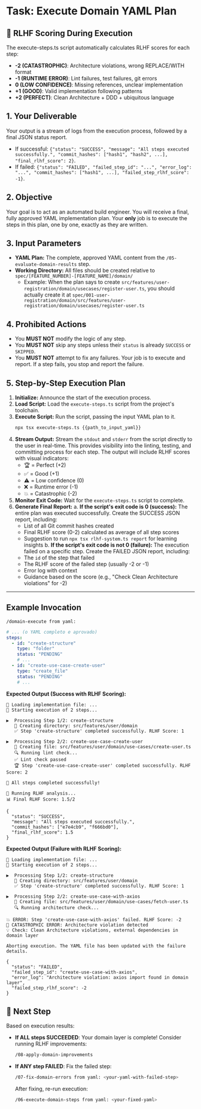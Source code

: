 # Task: Execute Domain YAML Plan

## 🤖 RLHF Scoring During Execution

The execute-steps.ts script automatically calculates RLHF scores for each step:
- **-2 (CATASTROPHIC)**: Architecture violations, wrong REPLACE/WITH format
- **-1 (RUNTIME ERROR)**: Lint failures, test failures, git errors
- **0 (LOW CONFIDENCE)**: Missing references, unclear implementation
- **+1 (GOOD)**: Valid implementation following patterns
- **+2 (PERFECT)**: Clean Architecture + DDD + ubiquitous language

## 1. Your Deliverable

Your output is a stream of logs from the execution process, followed by a final JSON status report.

- If successful: `{"status": "SUCCESS", "message": "All steps executed successfully.", "commit_hashes": ["hash1", "hash2", ...], "final_rlhf_score": 2}`.
- If failed: `{"status": "FAILED", "failed_step_id": "...", "error_log": "...", "commit_hashes": ["hash1", ...], "failed_step_rlhf_score": -1}`.

## 2. Objective

Your goal is to act as an automated build engineer. You will receive a final, fully approved YAML implementation plan. Your **only** job is to execute the steps in this plan, one by one, exactly as they are written.

## 3. Input Parameters

- **YAML Plan:** The complete, approved YAML content from the `/05-evaluate-domain-results` step.
- **Working Directory:** All files should be created relative to `spec/[FEATURE_NUMBER]-[FEATURE_NAME]/domain/`
  - Example: When the plan says to create `src/features/user-registration/domain/usecases/register-user.ts`,
    you should actually create it at `spec/001-user-registration/domain/src/features/user-registration/domain/usecases/register-user.ts`

## 4. Prohibited Actions

- You **MUST NOT** modify the logic of any step.
- You **MUST NOT** skip any steps unless their `status` is already `SUCCESS` or `SKIPPED`.
- You **MUST NOT** attempt to fix any failures. Your job is to execute and report. If a step fails, you stop and report the failure.

## 5. Step-by-Step Execution Plan

1.  **Initialize:** Announce the start of the execution process.
2.  **Load Script:** Load the `execute-steps.ts` script from the project's toolchain.
3.  **Execute Script:** Run the script, passing the input YAML plan to it.
    ```bash
    npx tsx execute-steps.ts {{path_to_input_yaml}}
    ```
4.  **Stream Output:** Stream the `stdout` and `stderr` from the script directly to the user in real-time. This provides visibility into the linting, testing, and committing process for each step. The output will include RLHF scores with visual indicators:
    - 🏆 = Perfect (+2)
    - ✅ = Good (+1)
    - ⚠️ = Low confidence (0)
    - ❌ = Runtime error (-1)
    - 💥 = Catastrophic (-2)
5.  **Monitor Exit Code:** Wait for the `execute-steps.ts` script to complete.
6.  **Generate Final Report:**
    a. **If the script's exit code is 0 (success):** The entire plan was executed successfully. Create the SUCCESS JSON report, including:
       - List of all Git commit hashes created
       - Final RLHF score (0-2) calculated as average of all step scores
       - Suggestion to run `npx tsx rlhf-system.ts report` for learning insights
    b. **If the script's exit code is not 0 (failure):** The execution failed on a specific step. Create the FAILED JSON report, including:
       - The `id` of the step that failed
       - The RLHF score of the failed step (usually -2 or -1)
       - Error log with context
       - Guidance based on the score (e.g., "Check Clean Architecture violations" for -2)

---

## Example Invocation

`/domain-execute from yaml:`

```yaml
# ... (o YAML completo e aprovado)
steps:
  - id: "create-structure"
    type: "folder"
    status: "PENDING"
    # ...
  - id: "create-use-case-create-user"
    type: "create_file"
    status: "PENDING"
    # ...
```

**Expected Output (Success with RLHF Scoring):**

```
🚀 Loading implementation file: ...
🚀 Starting execution of 2 steps...

▶️  Processing Step 1/2: create-structure
   📁 Creating directory: src/features/user/domain
   ✅ Step 'create-structure' completed successfully. RLHF Score: 1

▶️  Processing Step 2/2: create-use-case-create-user
   📄 Creating file: src/features/user/domain/use-cases/create-user.ts
   🔍 Running lint check...
   ✅ Lint check passed
   🏆 Step 'create-use-case-create-user' completed successfully. RLHF Score: 2

🎉 All steps completed successfully!

🤖 Running RLHF analysis...
📊 Final RLHF Score: 1.5/2

{
  "status": "SUCCESS",
  "message": "All steps executed successfully.",
  "commit_hashes": ["e7e4cb9", "f666bd0"],
  "final_rlhf_score": 1.5
}
```

**Expected Output (Failure with RLHF Scoring):**

```
🚀 Loading implementation file: ...
🚀 Starting execution of 2 steps...

▶️  Processing Step 1/2: create-structure
   📁 Creating directory: src/features/user/domain
   ✅ Step 'create-structure' completed successfully. RLHF Score: 1

▶️  Processing Step 2/2: create-use-case-with-axios
   📄 Creating file: src/features/user/domain/use-cases/fetch-user.ts
   🔍 Running architecture check...

💥 ERROR: Step 'create-use-case-with-axios' failed. RLHF Score: -2
🚨 CATASTROPHIC ERROR: Architecture violation detected
💡 Check: Clean Architecture violations, external dependencies in domain layer

Aborting execution. The YAML file has been updated with the failure details.

{
  "status": "FAILED",
  "failed_step_id": "create-use-case-with-axios",
  "error_log": "Architecture violation: axios import found in domain layer",
  "failed_step_rlhf_score": -2
}
```

## 📍 Next Step

Based on execution results:

- **If ALL steps SUCCEEDED**: Your domain layer is complete! Consider running RLHF improvements:
  ```bash
  /08-apply-domain-improvements
  ```

- **If ANY step FAILED**: Fix the failed step:
  ```bash
  /07-fix-domain-errors from yaml: <your-yaml-with-failed-step>
  ```

  After fixing, re-run execution:
  ```bash
  /06-execute-domain-steps from yaml: <your-fixed-yaml>
  ```
